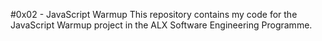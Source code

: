 #0x02 - JavaScript Warmup
This repository contains my code for the JavaScript Warmup project in the
ALX Software Engineering Programme.
